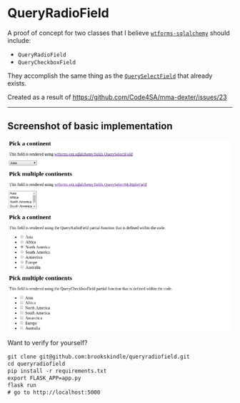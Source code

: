 # QueryRadioField
A proof of concept for two classes that I believe
[`wtforms-sqlalchemy`](https://github.com/wtforms/wtforms-sqlalchemy) should
include:
* `QueryRadioField`
* `QueryCheckboxField`

They accomplish the same thing as the
[`QuerySelectField`](http://wtforms.simplecodes.com/docs/0.6/ext.html#module-wtforms.ext.sqlalchemy)
that already exists.

Created as a result of https://github.com/Code4SA/mma-dexter/issues/23

---

## Screenshot of basic implementation
![QueryRadioField in action](./queryradiofield.png)

Want to verify for yourself?
```
git clone git@github.com:brookskindle/queryradiofield.git
cd queryradiofield
pip install -r requirements.txt
export FLASK_APP=app.py
flask run
# go to http://localhost:5000
```
